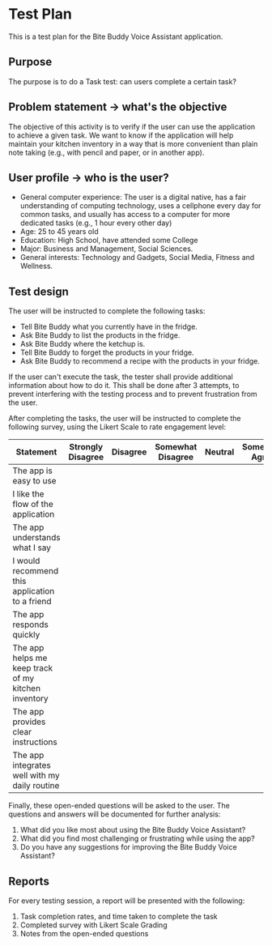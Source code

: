 # Test Plan

This is a test plan for the Bite Buddy Voice Assistant application.

## Purpose

The purpose is to do a Task test: can users complete a certain task?

## Problem statement -> what's the objective

The objective of this activity is to verify if the user can use the application
to achieve a given task. We want to know if the application will help maintain
your kitchen inventory in a way that is more convenient than plain note taking
(e.g., with pencil and paper, or in another app).

## User profile -> who is the user?

- General computer experience: The user is a digital native, has a fair
  understanding of computing technology, uses a cellphone every day for common
  tasks, and usually has access to a computer for more dedicated tasks (e.g., 1
  hour every other day)
- Age: 25 to 45 years old
- Education: High School, have attended some College
- Major: Business and Management, Social Sciences.
- General interests: Technology and Gadgets, Social Media, Fitness and Wellness.

## Test design

The user will be instructed to complete the following tasks:

- Tell Bite Buddy what you currently have in the fridge.
- Ask Bite Buddy to list the products in the fridge.
- Ask Bite Buddy where the ketchup is.
- Tell Bite Buddy to forget the products in your fridge.
- Ask Bite Buddy to recommend a recipe with the products in your fridge.

If the user can't execute the task, the tester shall provide additional
information about how to do it. This shall be done after 3 attempts, to prevent
interfering with the testing process and to prevent frustration from the user.

After completing the tasks, the user will be instructed to complete the
following survey, using the Likert Scale to rate engagement level:

| Statement                                           | Strongly Disagree | Disagree | Somewhat Disagree | Neutral | Somewhat Agree | Agree | Strongly Agree |
| --------------------------------------------------- | ----------------- | -------- | ----------------- | ------- | -------------- | ----- | -------------- |
| The app is easy to use                              |                   |          |                   |         |                |       |                |
| I like the flow of the application                  |                   |          |                   |         |                |       |                |
| The app understands what I say                      |                   |          |                   |         |                |       |                |
| I would recommend this application to a friend      |                   |          |                   |         |                |       |                |
| The app responds quickly                            |                   |          |                   |         |                |       |                |
| The app helps me keep track of my kitchen inventory |                   |          |                   |         |                |       |                |
| The app provides clear instructions                 |                   |          |                   |         |                |       |                |
| The app integrates well with my daily routine       |                   |          |                   |         |                |       |                |

Finally, these open-ended questions will be asked to the user. The questions and
answers will be documented for further analysis:

1. What did you like most about using the Bite Buddy Voice Assistant?
1. What did you find most challenging or frustrating while using the app?
1. Do you have any suggestions for improving the Bite Buddy Voice Assistant?

## Reports

For every testing session, a report will be presented with the following:

1. Task completion rates, and time taken to complete the task
1. Completed survey with Likert Scale Grading
1. Notes from the open-ended questions
